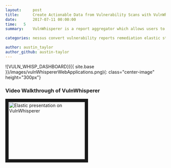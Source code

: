 ```yaml
---
layout:     post
title:      Create Actionable Data from Vulnerability Scans with VulnWhisperer and Elastic Stack
date:       2017-07-11 00:00:00
time:   5
summary:    VulnWhisperer is a report aggregator which allows users to set custom risk scores and create actionable data for security analyst to effectively mitigate vulnerabilites. 

categories: nessus convert vulnerability reports remediation elastic stack vulnwhisperer filebeat

author: austin_taylor
author_github: austin-taylor
---
```


![VULN_WHISP_DASHBOARD]({{ site.base }}/images/vulnWhispererWebApplications.png){: class="center-image" height="300px"}

### Video Walkthrough of VulnWhisperer


<a href="http://www.youtube.com/watch?feature=player_embedded&v=zrEuTtRUfNw?start=30
" target="_blank"><img src="{{ site.base}}/images/elastic_webinar.png" 
alt="Elastic presentation on VulnWhisperer" width="240" height="180" border="10" /></a>